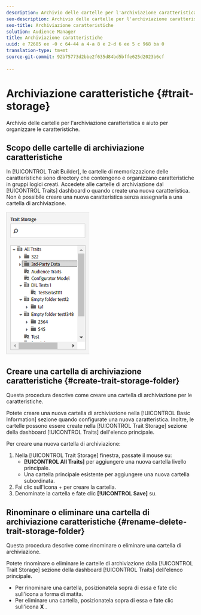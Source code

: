 ```yaml
---
description: Archivio delle cartelle per l'archiviazione caratteristica e aiuto per organizzare le caratteristiche.
seo-description: Archivio delle cartelle per l'archiviazione caratteristica e aiuto per organizzare le caratteristiche.
seo-title: Archiviazione caratteristiche
solution: Audience Manager
title: Archiviazione caratteristiche
uuid: e 72685 ee -0 c 64-44 a 4-a 8 e 2-d 6 ee 5 c 968 ba 0
translation-type: tm+mt
source-git-commit: 92b75773d2bbe2f635d84bd5bffe625d2023b6cf

---
```



# Archiviazione caratteristiche {#trait-storage}

Archivio delle cartelle per l&#39;archiviazione caratteristica e aiuto per organizzare le caratteristiche.

<!-- c_tb_storage.xml -->

## Scopo delle cartelle di archiviazione caratteristiche

In [!UICONTROL Trait Builder], le cartelle di memorizzazione delle caratteristiche sono directory che contengono e organizzano caratteristiche in gruppi logici creati. Accedete alle cartelle di archiviazione dal [!UICONTROL Traits] dashboard o quando create una nuova caratteristica. Non è possibile creare una nuova caratteristica senza assegnarla a una cartella di archiviazione.

![](assets/tb_storage.png)

## Creare una cartella di archiviazione caratteristiche {#create-trait-storage-folder}

Questa procedura descrive come creare una cartella di archiviazione per le caratteristiche.

<!-- t_tb_create_storage.xml -->

Potete creare una nuova cartella di archiviazione nella [!UICONTROL Basic Information] sezione quando configurate una nuova caratteristica. Inoltre, le cartelle possono essere create nella [!UICONTROL Trait Storage] sezione della dashboard [!UICONTROL Traits] dell&#39;elenco principale.

Per creare una nuova cartella di archiviazione:

1. Nella [!UICONTROL Trait Storage] finestra, passate il mouse su:
   * **[!UICONTROL All Traits]** per aggiungere una nuova cartella livello principale.
   * Una cartella principale esistente per aggiungere una nuova cartella subordinata.
1. Fai clic sull&#39;icona + per creare la cartella.
1. Denominate la cartella e fate clic **[!UICONTROL Save]** su.

## Rinominare o eliminare una cartella di archiviazione caratteristiche {#rename-delete-trait-storage-folder}

Questa procedura descrive come rinominare o eliminare una cartella di archiviazione.

<!-- t_tb_rename_delete_storage.xml -->

Potete rinominare o eliminare le cartelle di archiviazione dalla [!UICONTROL Trait Storage] sezione della dashboard [!UICONTROL Traits] dell&#39;elenco principale.

* Per rinominare una cartella, posizionatela sopra di essa e fate clic sull&#39;icona a forma di matita.
* Per eliminare una cartella, posizionatela sopra di essa e fate clic sull&#39;icona **X** .